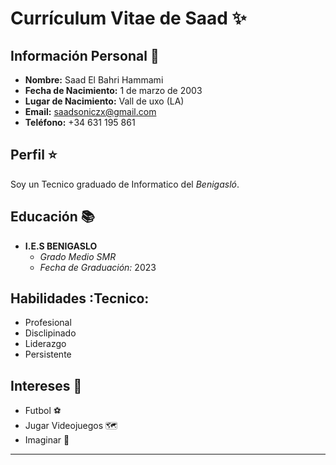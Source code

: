 # **Currículum Vitae de Saad** :sparkles:

## **Información Personal** :mag_right:
- **Nombre:** Saad El Bahri Hammami
- **Fecha de Nacimiento:** 1 de marzo de 2003
- **Lugar de Nacimiento:** Vall de uxo (LA)
- **Email:** saadsoniczx@gmail.com
- **Teléfono:** +34 631 195 861

## **Perfil** :star:
Soy un Tecnico graduado de Informatico del *Benigasló*.

## **Educación** :books:
- **I.E.S BENIGASLO**
  - *Grado Medio SMR*
  - *Fecha de Graduación:* 2023



## **Habilidades** :Tecnico:
- Profesional
- Disclipinado
- Liderazgo
- Persistente


## **Intereses** :broom:
- Futbol :soccer:
- Jugar Videojuegos :world_map:
- Imaginar :dragon:


---


